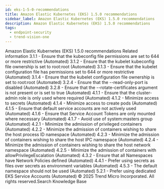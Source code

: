 ```yaml
---
id: eks-1-5-0-recommendations
title: Amazon Elastic Kubernetes (EKS) 1.5.0 recommendations
sidebar_label: Amazon Elastic Kubernetes (EKS) 1.5.0 recommendations
description: Amazon Elastic Kubernetes (EKS) 1.5.0 recommendations
tags:
  - endpoint-security
  - trend-vision-one
---
```


 Amazon Elastic Kubernetes (EKS) 1.5.0 recommendations Related information 3.1.1 - Ensure that the kubeconfig file permissions are set to 644 or more restrictive (Automated) 3.1.2 - Ensure that the kubelet kubeconfig file ownership is set to root:root (Automated) 3.1.3 - Ensure that the kubelet configuration file has permissions set to 644 or more restrictive (Automated) 3.1.4 - Ensure that the kubelet configuration file ownership is set to root:root (Automated) 3.2.4 - Ensure that the --read-only-port is disabled (Automated) 3.2.8 - Ensure that the --rotate-certificates argument is not present or is set to true (Automated) 4.1.1 - Ensure that the cluster-admin role is only used where required (Automated) 4.1.2 - Minimize access to secrets (Automated) 4.1.4 - Minimize access to create pods (Automated) 4.1.5 - Ensure that default service accounts are not actively used (Automated) 4.1.6 - Ensure that Service Account Tokens are only mounted where necessary (Automated) 4.1.7 - Avoid use of system:masters group (Automated) 4.2.1 - Minimize the admission of privileged containers (Automated) 4.2.2 - Minimize the admission of containers wishing to share the host process ID namespace (Automated) 4.2.3 - Minimize the admission of containers wishing to share the host IPC namespace (Automated) 4.2.4 - Minimize the admission of containers wishing to share the host network namespace (Automated) 4.2.5 - Minimize the admission of containers with allowPrivilegeEscalation (Automated) 4.3.2 - Ensure that all Namespaces have Network Policies defined (Automated) 4.4.1 - Prefer using secrets as files over secrets as environment variables (Automated) 4.5.3 - The default namespace should not be used (Automated) 5.2.1 - Prefer using dedicated EKS Service Accounts (Automated) © 2025 Trend Micro Incorporated. All rights reserved.Search Knowledge Base